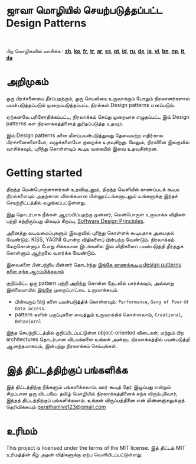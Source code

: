 # ஜாவா மொழியில் செயற்படுத்தப்பட்ட Design Patterns

<br/>

பிற மொழிகளில் வாசிக்க : [**zh**](localization/zh/README.md), [**ko**](localization/ko/README.md), [**fr**](localization/fr/README.md), [**tr**](localization/tr/README.md), [**ar**](localization/ar/README.md), [**es**](localization/es/README.md), [**pt**](localization/pt/README.md), [**id**](localization/id/README.md), [**ru**](localization/ru/README.md), [**de**](localization/de/README.md), [**ja**](localization/ja/README.md), [**vi**](localization/vi/README.md), [**bn**](localization/bn/README.md), [**np**](localization/ne/README.md), [**it**](localization/it/README.md), [**da**](localization/da/README.md)
<br/>

# அறிமுகம்

ஒரு பிரச்சனையை தீர்ப்பதற்கும், ஒரு செயலியை உருவாக்கும் போதும் நிரலாளர்களால் பயன்படுத்தப்படும்
முறைப்படுத்தப்பட்ட நிரல்கள் Design patterns எனப்படும்.

ஏற்கனவே பரிசோதிக்கப்பட்ட, நிரலாக்கம் செய்து முறையாக எழுதப்பட்ட இவ் Design patterns கள் நிரலாக்கத்தினைத்
துரிதப்படுத்த உதவும்.

இவ் Design patterns களை மீளப்பயன்படுத்துவது தேவையற்ற எதிர்கால பிரச்சனைகளையோ, வழுக்களையோ
குறைக்க உதவுகிறது. மேலும், நிரலினை இலகுவில் வாசிக்கவும், புரிந்து கொள்ளவும் கூடிய வகையில் இவை உதவுகின்றன.

# Getting started

திறந்த மென்பொருளாளர்கள் உதவியுடனும், திறந்த வெளியில் காணப்படக் கூடிய நிரல்களையும் அதற்கான விளக்கமான
பின்னூட்டங்களுடனும் உங்களுக்கு இந்தச் செயற்றிட்டத்தில் வழங்கப்பட்டுள்ளது.

இது தொடர்பாக நீங்கள் ஆரம்பிப்பதற்கு முன்னர், மென்பொருள் உருவாக்க விதிகள் பற்றி கற்றிருப்பது மிகவும் சிறப்பு.
[Software Design Principles](https://java-design-patterns.com/principles/).

அனைத்து வடிவமைப்புகளும் இலகுவில் புரிந்து கொள்ளக் கூடியதாக அமைதல் வேண்டும். KISS, YAGNI போன்ற விதிகளைப்
பின்பற்ற வேண்டும். நிரலாக்கம் மேற்கொள்ளும் போது சிக்கலான இடங்களில் இவ் விதிகளைப் பயன்படுத்தி தீர்த்துக் கொள்ளும் ஆற்றலை வளர்க்க வேண்டும்.

இவைகளை பின்பற்றிய பின்னர் தொடர்ந்து
[இங்கே காணக்கூடிய design patterns களை கற்க ஆரம்பிக்கலாம்](https://java-design-patterns.com/patterns/)

குறிப்பிட்ட ஒரு pattern பற்றி அறிந்து கொள்ள தேடலில் பார்க்கவும், அவ்வாறு இல்லையாயில் [இங்கே](https://github.com/iluwatar/java-design-patterns/issues) முறைப்பாட்டை உருவாக்கவும்.

- பின்வரும் tag களை பயன்படுத்திக் கொள்ளவும்: `Performance`, `Gang of Four` or `Data access`.
- pattern களின் பகுப்புகளை வைத்தும் உருவாக்கிக் கொள்ளலாம், `Creational`, `Behavioral`

இந்த செயற்றிட்டத்தில் குறிப்பிடப்பட்டுள்ள object-oriented விடைகள், மற்றும் பிற architectures தொடர்பான விடயங்களை உங்கள் அன்றாட நிரலாக்கத்தில் பயன்படுத்தி ஆனந்தமாகவும், இன்புற்று நிரலாக்கம் செய்யுங்கள்.

# இத் திட்டத்திற்குப் பங்களிக்க

இத் திட்டத்திற்கு நீங்களும் பங்களிக்கலாம். ஊர் கூடித் தேர் இழுப்பது என்றும் சிறப்பான ஒரு விடயமே.
தமிழ் மொழியில் நிரலாக்கத்தினைக் கற்க விரும்புவோர், இந்தத் திட்டத்திற்குப் பங்களிக்கலாம்.
உங்கள் விருப்பத்தினை என் மின்னஞ்சலுக்குத் தெரிவிக்கவும் parathanlive123@gmail.com

# உரிமம்

This project is licensed under the terms of the MIT license.
இத் திட்டம் MIT உரிமத்தின் கீழ் அதன் விதிகளுக்கு ஏற்ப வெளியிடப்பட்டுள்ளது.
